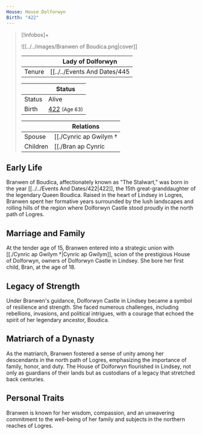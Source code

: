 ```yaml
---
House: House Dolforwyn
Birth: "422"
---
```


> [!infobox]+
> 
> ![[../../images/Branwen of Boudica.png|cover]]
> 
> || Lady of Dolforwyn    |
> | ---- | ---- |
> |Tenure|[[../../Events And Dates/445|445]] - [[../../Events And Dates/479|479]]|
> 
> || Status   |
> | ---- | ---- |
> |Status| Alive|
> |Birth| [422](422) <small>(Age 63)</small> |
>
> || Relations   |
> | ---- | ---- |
> | Spouse | [[./Cynric ap Gwilym †|Cynric ap Gwilym †]] <small>([[../../Events And Dates/440|440]])</small> |
> | Children| [[./Bran ap Cynric|Bran ap Cynric]], [[./Elowen ferch Branwen †|Elowen ferch Branwen †]], [[./Gwilym ap Cynric|Gwilym ap Cynric]] |

## Early Life

Branwen of Boudica, affectionately known as "The Stalwart," was born in the year [[../../Events And Dates/422|422]], the 15th great-granddaughter of the legendary Queen Boudica. Raised in the heart of Lindsey in Logres, Branwen spent her formative years surrounded by the lush landscapes and rolling hills of the region where Dolforwyn Castle stood proudly in the north path of Logres.

## Marriage and Family

At the tender age of 15, Branwen entered into a strategic union with [[./Cynric ap Gwilym †|Cynric ap Gwilym]], scion of the prestigious House of Dolforwyn, owners of Dolforwyn Castle in Lindsey. She bore her first child, Bran, at the age of 18.

## Legacy of Strength

Under Branwen's guidance, Dolforwyn Castle in Lindsey became a symbol of resilience and strength. She faced numerous challenges, including rebellions, invasions, and political intrigues, with a courage that echoed the spirit of her legendary ancestor, Boudica.

## Matriarch of a Dynasty
As the matriarch, Branwen fostered a sense of unity among her descendants in the north path of Logres, emphasizing the importance of family, honor, and duty. The House of Dolforwyn flourished in Lindsey, not only as guardians of their lands but as custodians of a legacy that stretched back centuries.

## Personal Traits
Branwen is known for her wisdom, compassion, and an unwavering commitment to the well-being of her family and subjects in the northern reaches of Logres.